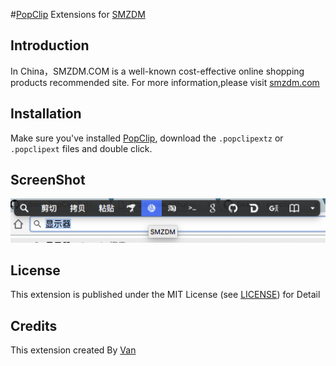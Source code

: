 #[PopClip](https://pilotmoon.com/popclip/) Extensions for [SMZDM](http://www.smzdm.com/)      

## Introduction
In China，SMZDM.COM is a well-known cost-effective online shopping products recommended site.
For more information,please visit [smzdm.com](http://www.smzdm.com/zhaopin/about/)

## Installation

Make sure you've installed [PopClip](https://pilotmoon.com/popclip/), download the `.popclipextz` or `.popclipext` files and double click.

## ScreenShot
![ScreenShot](https://github.com/iVanPan/PopClip-Extension-SMZDM/blob/master/screenshot.png)


## License

This extension is published under the MIT License (see [LICENSE](https://github.com/iVanPan/PopClip-Extension-SMZDM/blob/master/LICENSE)) for Detail

## Credits
This extension created By [Van](https://github.com/iVanPan)

